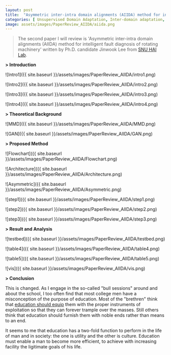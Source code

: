 ```yaml
---
layout: post
title:  "Asymmetric inter-intra domain alignments (AIIDA) method for intelligent fault diagnosis of rotating machinery"
categories: [ Unsupervised Domain Adaptation, Inter-domain adaptation, Intra-domain adaptation ]
image: assets/images/PaperReview_AIIDA/aiida.png
---
```


> The second paper I will review is 'Asymmetric inter-intra domain alignments (AIIDA) method for intelligent fault diagnosis of rotating machinery' written by Ph.D. candidate Jinwook Lee from [SNU HAI Lab][SNU-HAI-LAB].

**> Introduction**

![Intro1]({{ site.baseurl }}/assets/images/PaperReview_AIIDA/intro1.png)

![Intro2]({{ site.baseurl }}/assets/images/PaperReview_AIIDA/intro2.png)

![Intro3]({{ site.baseurl }}/assets/images/PaperReview_AIIDA/intro3.png)

![Intro4]({{ site.baseurl }}/assets/images/PaperReview_AIIDA/intro4.png)

**> Theoretical Background**

![MMD]({{ site.baseurl }}/assets/images/PaperReview_AIIDA/MMD.png)

![GAN]({{ site.baseurl }}/assets/images/PaperReview_AIIDA/GAN.png)

**> Proposed Method**

![Flowchart]({{ site.baseurl }}/assets/images/PaperReview_AIIDA/Flowchart.png)

![Architecture]({{ site.baseurl }}/assets/images/PaperReview_AIIDA/Architecture.png)

![Asymmetric]({{ site.baseurl }}/assets/images/PaperReview_AIIDA/Asymmetric.png)

![step1]({{ site.baseurl }}/assets/images/PaperReview_AIIDA/step1.png)

![step2]({{ site.baseurl }}/assets/images/PaperReview_AIIDA/step2.png)

![step3]({{ site.baseurl }}/assets/images/PaperReview_AIIDA/step3.png)

**> Result and Analysis**

![testbed]({{ site.baseurl }}/assets/images/PaperReview_AIIDA/testbed.png)

![table4]({{ site.baseurl }}/assets/images/PaperReview_AIIDA/table4.png)

![table5]({{ site.baseurl }}/assets/images/PaperReview_AIIDA/table5.png)

![vis]({{ site.baseurl }}/assets/images/PaperReview_AIIDA/vis.png)




**> Conclusion**


This is changed. As I engage in the so-called "bull sessions" around and about the school, I too often find that most college men have a misconception of the purpose of education. Most of the "brethren" think that <a href="#">education should equip</a> them with the proper instruments of exploitation so that they can forever trample over the masses. Still others think that education should furnish them with noble ends rather than means to an end.

It seems to me that education has a two-fold function to perform in the life of man and in society: the one is utility and the other is culture. Education must enable a man to become more efficient, to achieve with increasing facility the ligitimate goals of his life.

[SNU-HAI-LAB]: https://hai.snu.ac.kr